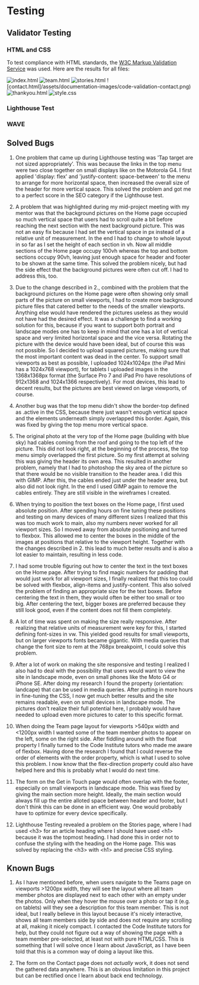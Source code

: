 # Testing

## Validator Testing

### HTML and CSS

To test compliance with HTML standards, the [W3C Markup Validation Service](https://validator.w3.org/) was used. Here are the results for all files:

![index.html](/assets/documentation-images/code-validation-index.png) 
![team.html](/assets/documentation-images/code-validation-team.png) 
![stories.html](/assets/documentation-images/code-validation-stories.png) 
![contact.html]/assets/documentation-images/code-validation-contact.png) 
![thankyou.html](/assets/documentation-images/code-validation-thankyou.png)
![style.css](assets/documentation-images/jigsaw-validation.png)


### Lighthouse Test

### WAVE

## Solved Bugs

1. One problem that came up during Lighthouse testing was 'Tap target are not sized appropriately'. This was because the links in the top menu were two close together on small displays like on the Motorola G4. I first applied 'display: flex' and 'justify-content: space-between' to the menu to arrange for more horizontal space, then increased the overall size of the header for more vertical space. This solved the problem and got me to a perfect score in the SEO category if the Lighthouse test.

2. A problem that was highlighted during my mid-project meeting with my mentor was that the background pictures on the Home page occupied so much vertical space that users had to scroll quite a bit before reaching the next section with the next background picture. This was not an easy fix because I had set the vertical space in px instead of a relative unit of measurement. In the end I had to change to whole layout in so far as I set the height of each section in vh. Now all middle sections of the Home page occupy 100vh whereas the top and bottom sections occupy 90vh, leaving just enough space for header and footer to be shown at the same time. This solved the problem nicely, but had the side effect that the background pictures were often cut off. I had to address this, too.

3. Due to the change described in 2., combined with the problem that the background pictures on the Home page were often showing only small parts of the picture on small viewports, I had to create more background picture files that catered better to the needs of the smaller viewports. Anything else would have rendered the pictures useless as they would not have had the desired effect. It was a challenge to find a working solution for this, because if you want to support both portrait and landscape modes one has to keep in mind that one has a lot of vertical space and very limited horizontal space and the vice versa. Rotating the picture with the device would have been ideal, but of course this was not possible. So I decided to upload squared pictures, making sure that the most important content was dead in the center. To support small viewports as best as possible, I uploaded 1024x1024px (the iPad Mini has a 1024x768 viewport), for tablets I uploaded images in the 1368x1368px format (the Surface Pro 7 and iPad Pro have resolutions of 912x1368 and 1024x1366 respectively). For most devices, this lead to decent results, but the pictures are best viewed on large viewports, of course. 

4. Another bug was that the top menu didn't show the border-top defined as .active in the CSS, because there just wasn't enough vertical space and the elements underneath simply overlapped this border. Again, this was fixed by giving the top menu more vertical space.

5. The original photo at the very top of the Home page (building with blue sky) had cables coming from the roof and going to the top left of the picture. This did not look right, at the beginning of the process, the top menu simply overlapped the first picture. So my first attempt at solving this was giving the header its own area. This resulted in another problem, namely that I had to photoshop the sky area of the picture so that there would be no visible transition to the header area. I did this with GIMP. After this, the cables ended just under the header area, but also did not look right. In the end I used GIMP again to remove the cables entirely. They are still visible in the wireframes I created.

6. When trying to position the text boxes on the Home page, I first used absolute position. After spending hours on fine tuning these positions and testing on many devices of many different sizes I realized that this was too much work to main, also my numbers never worked for all viewport sizes. So I moved away from absolute positioning and turned to flexbox. This allowed me to center the boxes in the middle of the images at positions that relative to the viewport height. Together with the changes described in 2. this lead to much better results and is also a lot easier to maintain, resulting in less code.

7. I had some trouble figuring out how to center the text in the text boxes on the Home page. After trying to find magic numbers for padding that would just work for all viewport sizes, I finally realized that this too could be solved with flexbox, align-items and justify-content. This also solved the problem of finding an appropriate size for the text boxes. Before centering the text in them, they would often be either too small or too big. After centering the text, bigger boxes are preferred because they still look good, even if the content does not fill them completely.

8. A lot of time was spent on making the size really responsive. After realizing that relative units of measurement were key for this, I started defining font-sizes in vw. This yielded good results for small viewports, but on larger viewports fonts became gigantic. With media queries that change the font size to rem at the 768px breakpoint, I could solve this problem.

9. After a lot of work on making the site responsive and testing I realized I also had to deal with the possibility that users would want to view the site in landscape mode, even on small phones like the Moto G4 or iPhone SE. After doing my research I found the property (orientation: landcape) that can be used in media queries. After putting in more hours in fine-tuning the CSS, I now get much better results and the site remains readable, even on small devices in landscape mode. The pictures don't realize their full potential here, I probably would have needed to upload even more pictures to cater to this specific format.

10. When doing the Team page layout for viewports >540px width and <1200px width I wanted some of the team member photos to appear on the left, some on the right side. After fiddling around with the float property I finally turned to the Code Institute tutors who made me aware of flexbox. Having done the research I found that I could reverse the order of elements with the order property, which is what I used to solve this problem. I now know that the flex-direction property could also have helped here and this is probably what I would do next time.

11. The form on the Get in Touch page would often overlap with the footer, especially on small viewports in landscape mode. This was fixed by giving the main section more height. Ideally, the main section would always fill up the entire alloted space between header and footer, but I don't think this can be done in an efficient way. One would probably have to optimize for every device specifically.

12. Lighthouse Testing revealed a problem on the Stories page, where I had used \<h3\> for an article heading where I should have used \<h1\> because it was the topmost heading. I had done this in order not to confuse the styling with the heading on the Home page. This was solved by replacing the \<h3\> with \<h1\> and precise CSS styling.

## Known Bugs

1. As I have mentioned before, when users navigate to the Teams page on viewports >1200px width, they will see the layout where all team member photos are displayed next to each other with an empty under the photos. Only when they hover the mouse over a photo or tap it (e.g. on tablets) will they see a description for this team member. This is not ideal, but I really believe in this layout because it's nicely interactive, shows all team members side by side and does not require any scrolling at all, making it nicely compact. I contacted the Code Institute tutors for help, but they could not figure out a way of showing the page with a team member pre-selected, at least not with pure HTML/CSS. This is something that I will solve once I learn about JavaScript, as I have been told that this is a common way of doing a layout like this.

2. The form on the Contact page does not *actually* work, it does not send the gathered data anywhere. This is an obvious limitation in this project but can be rectified once I learn about back end technology.